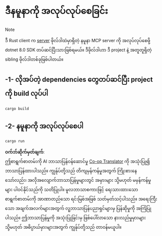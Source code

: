 <!--
CO_OP_TRANSLATOR_METADATA:
{
  "original_hash": "e3813a6ea19657d0cff0c2d1a1ffd324",
  "translation_date": "2025-08-18T23:47:27+00:00",
  "source_file": "03-GettingStarted/02-client/solution/rust/README.md",
  "language_code": "my"
}
-->
# ဒီနမူနာကို အလုပ်လုပ်စေခြင်း

> [!NOTE]
> ဒီ Rust client က [server](../../../../../../03-GettingStarted/02-client/solution/server) ဖိုလ်ဒါထဲမှာရှိတဲ့ နမူနာ MCP server ကို အလုပ်လုပ်စေဖို့ dotnet 8.0 SDK တပ်ဆင်ပြီးသားဖြစ်ရမယ်။ ဒီဖိုလ်ဒါဟာ ဒီ project နဲ့ အတူတူရှိတဲ့ sibling ဖိုလ်ဒါတစ်ခုဖြစ်ပါတယ်။

## -1- လိုအပ်တဲ့ dependencies တွေတပ်ဆင်ပြီး project ကို build လုပ်ပါ

```bash
cargo build
```

## -2- နမူနာကို အလုပ်လုပ်စေပါ

```bash
cargo run
```

**ဝက်ဘ်ဆိုက်မှတ်ချက်**:  
ဤစာရွက်စာတမ်းကို AI ဘာသာပြန်ဝန်ဆောင်မှု [Co-op Translator](https://github.com/Azure/co-op-translator) ကို အသုံးပြု၍ ဘာသာပြန်ထားပါသည်။ ကျွန်ုပ်တို့သည် တိကျမှန်ကန်မှုအတွက် ကြိုးစားနေသော်လည်း၊ အလိုအလျောက်ဘာသာပြန်မှုများတွင် အမှားများ သို့မဟုတ် မမှန်ကန်မှုများ ပါဝင်နိုင်သည်ကို သတိပြုပါ။ မူလဘာသာစကားဖြင့် ရေးသားထားသော စာရွက်စာတမ်းကို အာဏာတည်သော ရင်းမြစ်အဖြစ် သတ်မှတ်သင့်ပါသည်။ အရေးကြီးသော အချက်အလက်များအတွက် လူ့ဘာသာပြန်ပညာရှင်များမှ ပြန်ဆိုမှုကို အကြံပြုပါသည်။ ဤဘာသာပြန်မှုကို အသုံးပြုခြင်းမှ ဖြစ်ပေါ်လာသော နားလည်မှုမှားများ သို့မဟုတ် အဓိပ္ပာယ်မှားများအတွက် ကျွန်ုပ်တို့သည် တာဝန်မယူပါ။